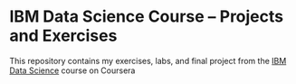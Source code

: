 # IBM Data Science Course – Projects and Exercises
This repository contains my exercises, labs, and final project from the [IBM Data Science](https://www.coursera.org/professional-certificates/ibm-data-science) course on Coursera
